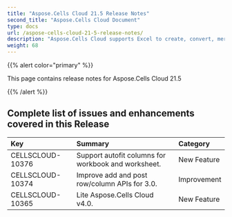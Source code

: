 ```yaml
---
title: "Aspose.Cells Cloud 21.5 Release Notes"
second_title: "Aspose.Cells Cloud Document"
type: docs
url: /aspose-cells-cloud-21-5-release-notes/
description: "Aspose.Cells Cloud supports Excel to create, convert, merge, split, protected, inner object operation, and so on."
weight: 68
---
```


{{% alert color="primary" %}} 

This page contains release notes for Aspose.Cells Cloud 21.5

{{% /alert %}} 
## **Complete list of issues and enhancements covered in this Release**

|**Key**|**Summary**|**Category**|
| :- | :- | :- |
| CELLSCLOUD-10376 | Support autofit columns for workbook and worksheet.| New Feature |
| CELLSCLOUD-10374 | Improve add and post row/column APIs for 3.0. | Improvement |
| CELLSCLOUD-10365 | Lite Aspose.Cells Cloud v4.0. | New Feature |

